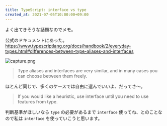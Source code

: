 ```yaml
---
title: TypeScript: interface vs type
created_at: 2021-07-05T10:00:00+09:00
---
```


よく出てきそうな話題なのでメモ。

公式のドキュメントにあった。
https://www.typescriptlang.org/docs/handbook/2/everyday-types.html#differences-between-type-aliases-and-interfaces

![capture.png](https://i.gyazo.com/35a4c070926c6a31bf1d7477c836823a.png)


> Type aliases and interfaces are very similar, and in many cases you can choose between them freely.

ほとんど同じで、多くのケースでは自由に選んでいいよ、だってさ〜。


> If you would like a heuristic, use interface until you need to use features from type.

判断基準がほしいなら `type` の必要があるまで `interface` 使ってね、とのことなので私は `interface` を使っていこうと思います。